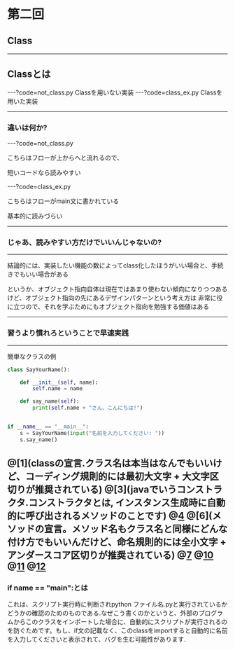 # 第二回 
## Class

---

## Classとは

---?code=not_class.py
Classを用いない実装
---?code=class_ex.py
Classを用いた実装

---

### 違いは何か?

---?code=not_class.py

こちらはフローが上からへと流れるので、

短いコードなら読みやすい

---?code=class_ex.py

こちらはフローがmain文に書かれている

基本的に読みづらい

---

### じゃあ、読みやすい方だけでいいんじゃないの?

---

結論的には、実装したい機能の数によってclass化したほうがいい場合と、手続きでもいい場合がある

というか、オブジェクト指向自体は現在ではあまり使わない傾向になりつつあるけど、オブジェクト指向の先にあるデザインパターンという考え方は
非常に役に立つので、それを学ぶためにもオブジェクト指向を勉強する価値はある

---

### 習うより慣れろということで早速実践

---
簡単なクラスの例

```python
class SayYourName():

    def __init__(self, name):
        self.name = name

    def say_name(self):
        print(self.name + "さん、こんにちは!")


if __name__ == "__main__":
    s = SayYourName(input("名前を入力してください: "))
    s.say_name()

```
@[1](classの宣言.クラス名は本当はなんでもいいけど、コーディング規則的には最初大文字 + 大文字区切りが推奨されている) 
@[3](javaでいうコンストラクタ.コンストラクタとは, インスタンス生成時に自動的に呼び出されるメソッドのことです)
@[4](クラスのインスタンスを表すselfにおいて定義されたnameという変数に引数のnameを代入する)
@[6](メソッドの宣言。メソッド名もクラス名と同様にどんな付け方でもいいんだけど、命名規則的には全小文字 + アンダースコア区切りが推奨されている)
@[7](print文でメッセージを表示する.)
@[10](javaでいうメイン文だが、正確には少し違う.あとで説明する)
@[11](インスタンスの生成.引数には入力された文字列が入る)
@[12](メソッドの実行)
---
### if __name__ == "__main__":とは

これは、スクリプト実行時に判断されpython ファイル名.pyと実行されているかどうかの確認のためのものである.なぜこう書くのかというと、外部のプログラムからこのクラスをインポートした場合に、自動的にスクリプトが実行されるのを防ぐためです。もし、if文の記載なく、このclassをimportすると自動的に名前を入力してくださいと表示されて、バグを生む可能性があります.